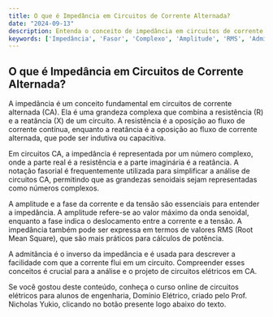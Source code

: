 ```yaml
---
title: O que é Impedância em Circuitos de Corrente Alternada?
date: "2024-09-13"
description: Entenda o conceito de impedância em circuitos de corrente alternada e sua importância na análise de circuitos elétricos.
keywords: ['Impedância', 'Fasor', 'Complexo', 'Amplitude', 'RMS', 'Admitância', 'senoidal']
---
```


## O que é Impedância em Circuitos de Corrente Alternada?

A impedância é um conceito fundamental em circuitos de corrente alternada (CA). Ela é uma grandeza complexa que combina a resistência (R) e a reatância (X) de um circuito. A resistência é a oposição ao fluxo de corrente contínua, enquanto a reatância é a oposição ao fluxo de corrente alternada, que pode ser indutiva ou capacitiva.

Em circuitos CA, a impedância é representada por um número complexo, onde a parte real é a resistência e a parte imaginária é a reatância. A notação fasorial é frequentemente utilizada para simplificar a análise de circuitos CA, permitindo que as grandezas senoidais sejam representadas como números complexos.

A amplitude e a fase da corrente e da tensão são essenciais para entender a impedância. A amplitude refere-se ao valor máximo da onda senoidal, enquanto a fase indica o deslocamento entre a corrente e a tensão. A impedância também pode ser expressa em termos de valores RMS (Root Mean Square), que são mais práticos para cálculos de potência.

A admitância é o inverso da impedância e é usada para descrever a facilidade com que a corrente flui em um circuito. Compreender esses conceitos é crucial para a análise e o projeto de circuitos elétricos em CA.

Se você gostou deste conteúdo, conheça o curso online de circuitos elétricos para alunos de engenharia, Domínio Elétrico, criado pelo Prof. Nicholas Yukio, clicando no botão presente logo abaixo do texto.
